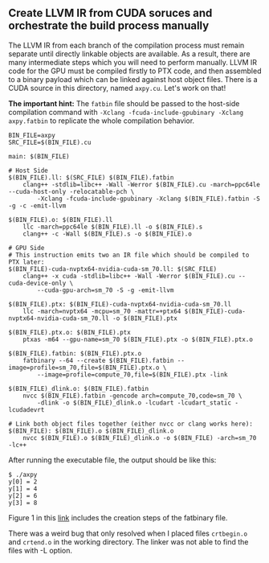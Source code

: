 ## Create LLVM IR from CUDA soruces and orchestrate the build process manually

The LLVM IR from each branch of the compilation process must remain separate until directly linkable objects are available. As a result, there are many intermediate steps which you will need to perform manually. LLVM IR code for the GPU must be compiled firstly to PTX code, and then assembled to a binary payload which can be linked against host object files.
There is a CUDA source in this directory, named `axpy.cu`. Let's work on that!

**The important hint:**
The `fatbin` file should be passed to the host-side compilation command with `-Xclang -fcuda-include-gpubinary -Xclang axpy.fatbin` to replicate the whole compilation behavior.

```lang-mk
BIN_FILE=axpy
SRC_FILE=$(BIN_FILE).cu

main: $(BIN_FILE)

# Host Side
$(BIN_FILE).ll: $(SRC_FILE) $(BIN_FILE).fatbin
    clang++ -stdlib=libc++ -Wall -Werror $(BIN_FILE).cu -march=ppc64le --cuda-host-only -relocatable-pch \
        -Xclang -fcuda-include-gpubinary -Xclang $(BIN_FILE).fatbin -S -g -c -emit-llvm

$(BIN_FILE).o: $(BIN_FILE).ll
    llc -march=ppc64le $(BIN_FILE).ll -o $(BIN_FILE).s
    clang++ -c -Wall $(BIN_FILE).s -o $(BIN_FILE).o

# GPU Side
# This instruction emits two an IR file which should be compiled to PTX later:
$(BIN_FILE)-cuda-nvptx64-nvidia-cuda-sm_70.ll: $(SRC_FILE)
    clang++ -x cuda -stdlib=libc++ -Wall -Werror $(BIN_FILE).cu --cuda-device-only \
        --cuda-gpu-arch=sm_70 -S -g -emit-llvm

$(BIN_FILE).ptx: $(BIN_FILE)-cuda-nvptx64-nvidia-cuda-sm_70.ll
    llc -march=nvptx64 -mcpu=sm_70 -mattr=+ptx64 $(BIN_FILE)-cuda-nvptx64-nvidia-cuda-sm_70.ll -o $(BIN_FILE).ptx

$(BIN_FILE).ptx.o: $(BIN_FILE).ptx
    ptxas -m64 --gpu-name=sm_70 $(BIN_FILE).ptx -o $(BIN_FILE).ptx.o

$(BIN_FILE).fatbin: $(BIN_FILE).ptx.o
    fatbinary --64 --create $(BIN_FILE).fatbin --image=profile=sm_70,file=$(BIN_FILE).ptx.o \
        --image=profile=compute_70,file=$(BIN_FILE).ptx -link

$(BIN_FILE)_dlink.o: $(BIN_FILE).fatbin
    nvcc $(BIN_FILE).fatbin -gencode arch=compute_70,code=sm_70 \
        -dlink -o $(BIN_FILE)_dlink.o -lcudart -lcudart_static -lcudadevrt

# Link both object files together (either nvcc or clang works here):
$(BIN_FILE): $(BIN_FILE).o $(BIN_FILE)_dlink.o
    nvcc $(BIN_FILE).o $(BIN_FILE)_dlink.o -o $(BIN_FILE) -arch=sm_70 -lc++
```
After running the executable file, the output should be like this:
```
$ ./axpy 
y[0] = 2
y[1] = 4
y[2] = 6
y[3] = 8
```

Figure 1 in this [link](https://docs.nvidia.com/cuda/cuda-compiler-driver-nvcc/index.html#cuda-compilation-trajectory) includes the creation steps of the fatbinary file.

There was a weird bug that only resolved when I placed files `crtbegin.o` and `crtend.o` in the working directory. The linker was not able to find the files with -L option.
